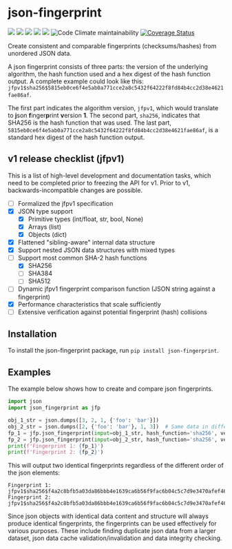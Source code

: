 # json-fingerprint

![](https://img.shields.io/github/license/cobaltine/json-fingerprint) ![](https://img.shields.io/pypi/pyversions/json-fingerprint) ![](https://img.shields.io/github/workflow/status/cobaltine/json-fingerprint/Test%20runner/main) ![](https://img.shields.io/github/workflow/status/cobaltine/json-fingerprint/Release%20Python%20package/main?label=pypi%20release) [![](https://img.shields.io/pypi/v/json-fingerprint)](https://pypi.org/project/json-fingerprint/) ![Code Climate maintainability](https://img.shields.io/codeclimate/maintainability/cobaltine/json-fingerprint) [![Coverage Status](https://coveralls.io/repos/github/cobaltine/json-fingerprint/badge.svg?branch=main)](https://coveralls.io/github/cobaltine/json-fingerprint?branch=main)


Create consistent and comparable fingerprints (checksums/hashes) from unordered JSON data.

A json fingerprint consists of three parts: the version of the underlying algorithm, the hash function used and a hex digest of the hash function output. A complete example could look like this: `jfpv1$sha256$5815eb0ce6f4e5ab0a771cce2a8c5432f64222f8fd84b4cc2d38e4621fae86af`.

The first part indicates the algorithm version, `jfpv1`, which would translate to **j**son **f**inger**p**rint **v**ersion **1**. The second part, `sha256`, indicates that SHA256 is the hash function that was used. The last part, `5815eb0ce6f4e5ab0a771cce2a8c5432f64222f8fd84b4cc2d38e4621fae86af`, is a standard hex digest of the hash function output.


## v1 release checklist (jfpv1)

This is a list of high-level development and documentation tasks, which need to be completed prior to freezing the API for v1. Prior to v1, backwards-incompatible changes are possible.

- [ ] Formalized the jfpv1 specification
- [x] JSON type support
  - [x] Primitive types (int/float, str, bool, None)
  - [x] Arrays (list)
  - [x] Objects (dict)
- [x] Flattened "sibling-aware" internal data structure
- [x] Support nested JSON data structures with mixed types
- [ ] Support most common SHA-2 hash functions
  - [x] SHA256
  - [ ] SHA384
  - [ ] SHA512
- [ ] Dynamic jfpv1 fingerprint comparison function (JSON string against a fingerprint)
- [x] Performance characteristics that scale sufficiently
- [ ] Extensive verification against potential fingerprint (hash) collisions

## Installation

To install the json-fingerprint package, run `pip install json-fingerprint`.


## Examples

The example below shows how to create and compare json fingerprints.

```python
import json
import json_fingerprint as jfp

obj_1_str = json.dumps([3, 2, 1, {'foo': 'bar'}])
obj_2_str = json.dumps([2, {'foo': 'bar'}, 1, 3])  # Same data in different order
fp_1 = jfp.json_fingerprint(input=obj_1_str, hash_function='sha256', version=1)
fp_2 = jfp.json_fingerprint(input=obj_2_str, hash_function='sha256', version=1)
print(f'Fingerprint 1: {fp_1}')
print(f'Fingerprint 2: {fp_2}')
```
This will output two identical fingerprints regardless of the different order of the json elements:

```
Fingerprint 1: jfpv1$sha256$f4a2c8bfb5a03da86bbb4e1639ca6b56f9fac6b04c5c7d9e3470afef46cefb4f
Fingerprint 2: jfpv1$sha256$f4a2c8bfb5a03da86bbb4e1639ca6b56f9fac6b04c5c7d9e3470afef46cefb4f
```

Since json objects with identical data content and structure will always produce identical fingerprints, the fingerprints can be used effectively for various purposes. These include finding duplicate json data from a larger dataset, json data cache validation/invalidation and data integrity checking.
